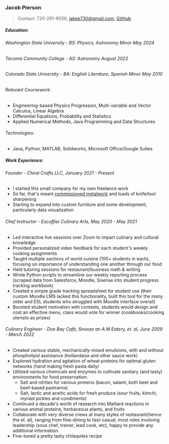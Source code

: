 ### Jacob Pierson

> Contact: 720-291-6056, [jakep730@gmail.com](mailto:jakep730@gmail.com), [GitHub](https://github.com/awhooshingwind)

##### Education:

###### Washington State University - BS: Physics, Astronomy Minor *May 2024*  

###### Tacoma Community College - AS: Astronomy *August 2022*  

###### Colorado State University - BA: English Literature, Spanish Minor *May 2010* 
 
###### Relevant Coursework:
- Engineering-based Physics Progression, Multi-variable and Vector Calculus, Linear Algebra
- Differential Equations, Probability and Statistics
- Applied Numerical Methods, Java Programming and Data Structures

######  Technologies:
- Java, Python, MATLAB, Solidworks, Microsoft Office/Google Suites 

##### Work Experience: 

###### Founder - *Chiral Crafts LLC, January 2021 - Present*

- I started this small company for my own freelance work
- So far, that's meant [commissioned metalwork](/metal.md) and loads of knife/tool sharpening
- Starting to expand into custom furniture and some development, particularly data visualization  

###### Chef Instructor - *Escoffier Culinary Arts, May 2020 - May 2021*

- Led interactive live sessions over Zoom to impart culinary and cultural knowledge
- Provided personalized video feedback for each student's weekly cooking assignments
- Taught multiple sections of world cuisine (100+ students in each), focusing on importance of understanding one another through our food
- Held tutoring sessions for restaurant/business math & writing
- Wrote Python scripts to streamline our weekly reporting process (scraped data from Salesforce, Moodle, Sisense into student progress tracking workbook)
- Created a simple grade tracking spreadsheet for student use (their custom Moodle LMS lacked this functionality, built this tool for the many older and ESL students who struggled with Moodle interface overall)
- Boosted student motivation with contests, students would design and cost an effective menu, class would vote for winner (cookbooks/cooking utensils as prizes)  

###### Culinary Engineer - *Doe Bay Café, Snooze an A.M Eatery, et. al, June 2009 - March 2022*

- Created various stable, mechanically-mixed emulsions, with and without phospholipid assistance (hollandaise and other sauce work)
- Explored hydration and agitation of wheat proteins for optimal gluten networks (hand making fresh pasta daily)
- Utilized various chemicals and enzymes to cultivate sanitary (and tasty) environments for food preservation:
    - Salt and nitrites for various proteins (bacon, salami, both beet and beef-based pastramis)
    - Salt, lactic and aceitic acids for fresh produce (sour fruits, kimchi, myriad pickles and condiments)
- Continued a decade's worth of research into Maillard reactions in various animal proteins, herbaceous plants, and fruits
- Collaborate with very diverse crews at many styles of restaurant(hence the et. al), ranging from fine-dining to fast-casual, most roles involving leadership (sous chef, trainer, lead cook, etc), happy to provide any additional information.
- Fine-tuned a pretty tasty chilaquiles recipe
